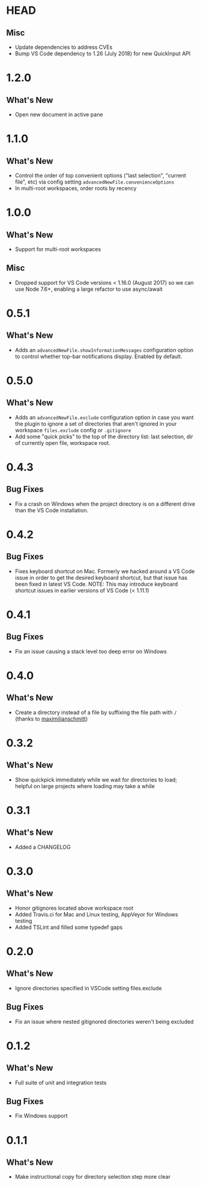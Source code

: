 # HEAD

## Misc
* Update dependencies to address CVEs
* Bump VS Code dependency to 1.26 (July 2018) for new QuickInput API

# 1.2.0

## What's New
* Open new document in active pane

# 1.1.0

## What's New
* Control the order of top convenient options ("last selection", "current file",
  etc) via config setting `advancedNewFile.convenienceOptions`
* In multi-root workspaces, order roots by recency

# 1.0.0

## What's New
* Support for multi-root workspaces

## Misc
* Dropped support for VS Code versions < 1.16.0 (August 2017) so we can use
  Node 7.6+, enabling a large refactor to use async/await

# 0.5.1

## What's New
* Adds an `advancedNewFile.showInformationMessages` configuration option to
  control whether top-bar notifications display. Enabled by default.

# 0.5.0

## What's New
* Adds an `advancedNewFile.exclude` configuration option in case you want the
  plugin to ignore a set of directories that aren't ignored in your
  workspace `files.exclude` config or `.gitignore`
* Add some "quick picks" to the top of the directory list: last selection, dir
  of currently open file, workspace root.

# 0.4.3

## Bug Fixes
* Fix a crash on Windows when the project directory is on a different drive
  than the VS Code installation.

# 0.4.2

## Bug Fixes
* Fixes keyboard shortcut on Mac. Formerly we hacked around a VS Code issue in
  order to get the desired keyboard shortcut, but that issue has been fixed in
  latest VS Code. NOTE: This may introduce keyboard shortcut issues in
  earlier versions of VS Code (< 1.11.1)

# 0.4.1

## Bug Fixes
* Fix an issue causing a stack level too deep error on Windows

# 0.4.0

## What's New
* Create a directory instead of a file by suffixing the file path with `/`
  (thanks to [maximilianschmitt](https://github.com/maximilianschmitt))

# 0.3.2

## What's New
* Show quickpick immediately while we wait for directories to load; helpful on
  large projects where loading may take a while

# 0.3.1

## What's New
* Added a CHANGELOG

# 0.3.0

## What's New
* Honor gitignores located above workspace root
* Added Travis.ci for Mac and Linux testing, AppVeyor for Windows testing
* Added TSLint and filled some typedef gaps

# 0.2.0

## What's New
* Ignore directories specified in VSCode setting files.exclude

## Bug Fixes
* Fix an issue where nested gitignored directories weren't being excluded

# 0.1.2

## What's New
* Full suite of unit and integration tests

## Bug Fixes
* Fix Windows support

# 0.1.1

## What's New
* Make instructional copy for directory selection step more clear
